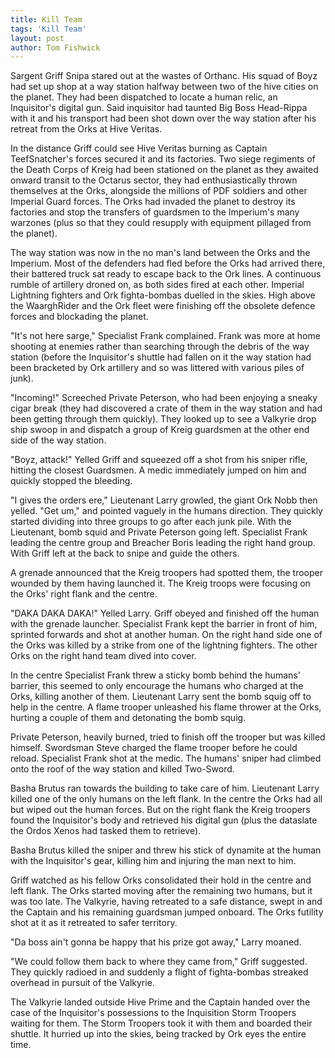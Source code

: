 ```yaml
---
title: Kill Team
tags: 'Kill Team'
layout: post
author: Tom Fishwick
---
```


Sargent Griff Snipa stared out at the wastes of Orthanc. His squad of Boyz had set up shop at a way station halfway between two of the hive cities on the planet. They had been dispatched to locate a human relic, an Inquisitor's digital gun. Said inquisitor had taunted Big Boss Head-Rippa with it and his transport had been shot down over the way station after his retreat from the Orks at Hive Veritas.

In the distance Griff could see Hive Veritas burning as Captain TeefSnatcher's forces secured it and its factories. Two siege regiments of the Death Corps of Kreig had been stationed on the planet as they awaited onward transit to the Octarus sector, they had enthusiastically thrown themselves at the Orks, alongside the millions of PDF soldiers and other Imperial Guard forces. The Orks had invaded the planet to destroy its factories and stop the transfers of guardsmen to the Imperium's many warzones (plus so that they could resupply with equipment pillaged from the planet).

The way station was now in the no man's land between the Orks and the Imperium. Most of the defenders had fled before the Orks had arrived there, their battered truck sat ready to escape back to the Ork lines. A continuous rumble of artillery droned on, as both sides fired at each other. Imperial Lightning fighters and Ork fighta-bombas duelled in the skies. High above the WaarghRider and the Ork fleet were finishing off the obsolete defence forces and blockading the planet.

"It's not here sarge," Specialist Frank complained. Frank was more at home shooting at enemies rather than searching through the debris of the way station (before the Inquisitor's shuttle had fallen on it the way station had been bracketed by Ork artillery and so was littered with various piles of junk).

"Incoming!" Screeched Private Peterson, who had been enjoying a sneaky cigar break (they had discovered a crate of them in the way station and had been getting through them quickly). They looked up to see a Valkyrie drop ship swoop in and dispatch a group of Kreig guardsmen at the other end side of the way station.

"Boyz, attack!" Yelled Griff and squeezed off a shot from his sniper rifle, hitting the closest Guardsmen. A medic immediately jumped on him and quickly stopped the bleeding.

"I gives the orders ere," Lieutenant Larry growled, the giant Ork Nobb then yelled. "Get um," and pointed vaguely in the humans direction. They quickly started dividing into three groups to go after each junk pile. With the Lieutenant, bomb squid and Private Peterson going left. Specialist Frank leading the centre group and Breacher Boris leading the right hand group. With Griff left at the back to snipe and guide the others.

A grenade announced that the Kreig troopers had spotted them, the trooper wounded by them having launched it. The Kreig troops were focusing on the Orks' right flank and the centre.

"DAKA DAKA DAKA!" Yelled Larry. Griff obeyed and finished off the human with the grenade launcher. Specialist Frank kept the barrier in front of him, sprinted forwards and shot at another human. On the right hand side one of the Orks was killed by a strike from one of the lightning fighters. The other Orks on the right hand team dived into cover.

In the centre Specialist Frank threw a sticky bomb behind the humans' barrier, this seemed to only encourage the humans who charged at the Orks, killing another of them. Lieutenant Larry sent the bomb squig off to help in the centre. A flame trooper unleashed his flame thrower at the Orks, hurting a couple of them and detonating the bomb squig.

Private Peterson, heavily burned, tried to finish off the trooper but was killed himself. Swordsman Steve charged the flame trooper before he could reload. Specialist Frank shot at the medic. The humans' sniper had climbed onto the roof of the way station and killed Two-Sword.

Basha Brutus ran towards the building to take care of him. Lieutenant Larry killed one of the only humans on the left flank. In the centre the Orks had all but wiped out the human forces. But on the right flank the Kreig troopers found the Inquisitor's body and retrieved his digital gun (plus the dataslate the Ordos Xenos had tasked them to retrieve).

Basha Brutus killed the sniper and threw his stick of dynamite at the human with the Inquisitor's gear, killing him and injuring the man next to him.

Griff watched as his fellow Orks consolidated their hold in the centre and left flank. The Orks started moving after the remaining two humans, but it was too late. The Valkyrie, having retreated to a safe distance, swept in and the Captain and his remaining guardsman jumped onboard. The Orks futility shot at it as it retreated to safer territory.

"Da boss ain't gonna be happy that his prize got away," Larry moaned.

"We could follow them back to where they came from," Griff suggested. They quickly radioed in and suddenly a flight of fighta-bombas streaked overhead in pursuit of the Valkyrie.

The Valkyrie landed outside Hive Prime and the Captain handed over the case of the Inquisitor's possessions to the Inquisition Storm Troopers waiting for them. The Storm Troopers took it with them and boarded their shuttle. It hurried up into the skies, being tracked by Ork eyes the entire time.
